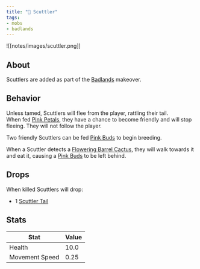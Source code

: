 ```yaml
---
title: "🦎 Scuttler"
tags:
- mobs
- badlands
---
```


![[notes/images/scuttler.png]]
## About

Scuttlers are added as part of the [Badlands](notes/makeover/badlands) makeover.   

## Behavior
Unless tamed, Scuttlers will flee from the player, rattling their tail.   
When fed [Pink Petals](notes/item/buds.md), they have a chance to become friendly and will stop fleeing. They will not follow the player.   

Two friendly Scuttlers can be fed [Pink Buds](notes/item/buds.md) to begin breeding.

When a Scuttler detects a [Flowering Barrel Cactus](notes/block/barrel_cactus), they will walk towards it and eat it, causing a  [Pink Buds](notes/item/buds.md) to be left behind.

## Drops
When killed Scuttlers will drop:
- 1 [Scuttler Tail](notes/item/scuttler_tail)

## Stats
| Stat | Value |
| ---- | ------ |
| Health | 10.0 |
| Movement Speed | 0.25 | 

